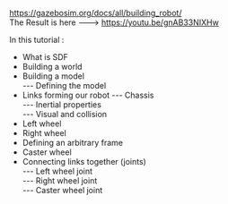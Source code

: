 https://gazebosim.org/docs/all/building_robot/  
The Result is here --->  https://youtu.be/gnAB33NIXHw  
  
In this tutorial :  
* What is SDF  
* Building a world  
* Building a model  
--- Defining the model  
* Links forming our robot
--- Chassis  
--- Inertial properties  
--- Visual and collision  
* Left wheel  
* Right wheel  
* Defining an arbitrary frame  
* Caster wheel  
* Connecting links together (joints)  
--- Left wheel joint  
--- Right wheel joint  
--- Caster wheel joint  
